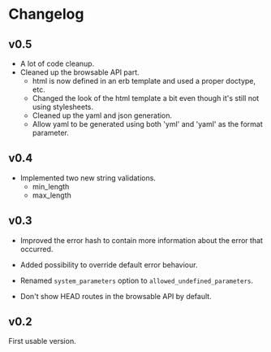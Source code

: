# Changelog

## v0.5

* A lot of code cleanup.
* Cleaned up the browsable API part.
  - html is now defined in an erb template and used a proper doctype, etc.
  - Changed the look of the html template a bit even though it's still not using stylesheets.
  - Cleaned up the yaml and json generation.
  - Allow yaml to be generated using both 'yml' and 'yaml' as the format parameter.

## v0.4

* Implemented two new string validations.
    - min_length
    - max_length

## v0.3

* Improved the error hash to contain more information about the error that occurred.

* Added possibility to override default error behaviour.

* Renamed `system_parameters` option to `allowed_undefined_parameters`.

* Don't show HEAD routes in the browsable API by default.

## v0.2

First usable version.
